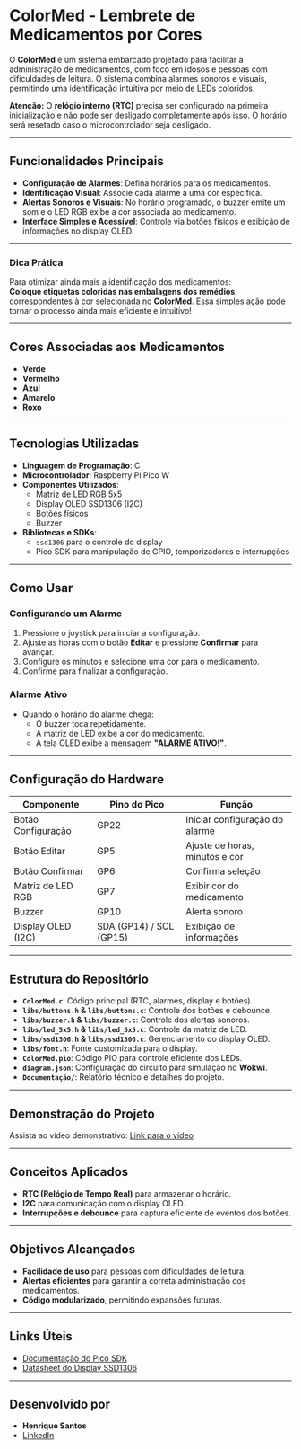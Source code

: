 # ColorMed - Lembrete de Medicamentos por Cores

O **ColorMed** é um sistema embarcado projetado para facilitar a administração de medicamentos, com foco em idosos e pessoas com dificuldades de leitura. O sistema combina alarmes sonoros e visuais, permitindo uma identificação intuitiva por meio de LEDs coloridos.

**Atenção:** O **relógio interno (RTC)** precisa ser configurado na primeira inicialização e não pode ser desligado completamente após isso. O horário será resetado caso o microcontrolador seja desligado.

---

## Funcionalidades Principais

- **Configuração de Alarmes**: Defina horários para os medicamentos.
- **Identificação Visual**: Associe cada alarme a uma cor específica.
- **Alertas Sonoros e Visuais**: No horário programado, o buzzer emite um som e o LED RGB exibe a cor associada ao medicamento.
- **Interface Simples e Acessível**: Controle via botões físicos e exibição de informações no display OLED.

---

### Dica Prática  
Para otimizar ainda mais a identificação dos medicamentos:  
**Coloque etiquetas coloridas nas embalagens dos remédios**, correspondentes à cor selecionada no **ColorMed**. Essa simples ação pode tornar o processo ainda mais eficiente e intuitivo!

---

## Cores Associadas aos Medicamentos

- **Verde**  
- **Vermelho**  
- **Azul**  
- **Amarelo**  
- **Roxo**  

---

## Tecnologias Utilizadas

- **Linguagem de Programação**: C  
- **Microcontrolador**: Raspberry Pi Pico W  
- **Componentes Utilizados**:
  - Matriz de LED RGB 5x5  
  - Display OLED SSD1306 (I2C)  
  - Botões físicos  
  - Buzzer  
- **Bibliotecas e SDKs**:
  - `ssd1306` para o controle do display  
  - Pico SDK para manipulação de GPIO, temporizadores e interrupções  

---

## Como Usar

### Configurando um Alarme
1. Pressione o joystick para iniciar a configuração.
2. Ajuste as horas com o botão **Editar** e pressione **Confirmar** para avançar.
3. Configure os minutos e selecione uma cor para o medicamento.
4. Confirme para finalizar a configuração.

### Alarme Ativo
- Quando o horário do alarme chega:
  - O buzzer toca repetidamente.
  - A matriz de LED exibe a cor do medicamento.
  - A tela OLED exibe a mensagem **"ALARME ATIVO!"**.

---

## Configuração do Hardware

| Componente            | Pino do Pico        | Função                            |
|-----------------------|---------------------|-----------------------------------|
| Botão Configuração     | GP22                | Iniciar configuração do alarme    |
| Botão Editar           | GP5                 | Ajuste de horas, minutos e cor    |
| Botão Confirmar        | GP6                 | Confirma seleção                  |
| Matriz de LED RGB      | GP7                 | Exibir cor do medicamento         |
| Buzzer                 | GP10                | Alerta sonoro                     |
| Display OLED (I2C)     | SDA (GP14) / SCL (GP15) | Exibição de informações        |

---

## Estrutura do Repositório

- **`ColorMed.c`**: Código principal (RTC, alarmes, display e botões).  
- **`libs/buttons.h` & `libs/buttons.c`**: Controle dos botões e debounce.  
- **`libs/buzzer.h` & `libs/buzzer.c`**: Controle dos alertas sonoros.  
- **`libs/led_5x5.h` & `libs/led_5x5.c`**: Controle da matriz de LED.  
- **`libs/ssd1306.h` & `libs/ssd1306.c`**: Gerenciamento do display OLED.  
- **`libs/font.h`**: Fonte customizada para o display.  
- **`ColorMed.pio`**: Código PIO para controle eficiente dos LEDs.  
- **`diagram.json`**: Configuração do circuito para simulação no **Wokwi**.  
- **`Documentação/`**: Relatório técnico e detalhes do projeto.

---

## Demonstração do Projeto

Assista ao vídeo demonstrativo: [Link para o vídeo](https://youtu.be/iGTniXzGSGA)

---

## Conceitos Aplicados

- **RTC (Relógio de Tempo Real)** para armazenar o horário.
- **I2C** para comunicação com o display OLED.
- **Interrupções e debounce** para captura eficiente de eventos dos botões.

---

## Objetivos Alcançados

- **Facilidade de uso** para pessoas com dificuldades de leitura.  
- **Alertas eficientes** para garantir a correta administração dos medicamentos.  
- **Código modularizado**, permitindo expansões futuras.

---

## Links Úteis  

- [Documentação do Pico SDK](https://raspberrypi.github.io/pico-sdk-doxygen/index.html)  
- [Datasheet do Display SSD1306](https://cdn-shop.adafruit.com/datasheets/SSD1306.pdf)  

---

## Desenvolvido por  

- **Henrique Santos**  
- [LinkedIn](https://www.linkedin.com/in/dev-henriqueo-santos/)
